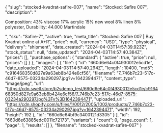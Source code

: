 {
  "slug": "stocked-kvadrat-safire-007",
  "name": "Stocked: Safire 007",
  "description": "<p>Composition: 43% viscose 17% acrylic 15% new wool 8% linen 8% polyester, Durability: 44.000 Martindale</p>",
  "sku": "Safire-7",
  "active": true,
  "meta_title": "Stocked: Safire 007 | Buy Kvadrat online at A+R",
  "price": null,
  "currency": "USD",
  "type": "physical",
  "delivery": "shipment",
  "date_created": "2024-04-03T14:57:39.923Z",
  "stock_status": null,
  "date_updated": "2024-04-03T14:57:40.384Z",
  "prices": [],
  "purchase_options": {
    "standard": {
      "active": true,
      "price": null,
      "prices": []
    }
  },
  "images": [
    {
      "file": {
        "id": "660d6e64c0f4930012e5cd1e",
        "date_uploaded": "2024-04-03T14:57:40.294Z",
        "length": 10400,
        "md5": "c916468350d827e9a63eb8b424e6cf56",
        "filename": "7_746b7c23-517c-46d7-8575-03234a290297.jpg?v=1642394471",
        "content_type": "image/jpeg",
        "url": "https://cdn.swell.store/b2sdemo_test/660d6e64c0f4930012e5cd1e/c916468350d827e9a63eb8b424e6cf56/7_746b7c23-517c-46d7-8575-03234a290297.jpg%3Fv%3D1642394471",
        "uploaded_url": "https://cdn.shopify.com/s/files/1/0012/2005/1002/products/7_746b7c23-517c-46d7-8575-03234a290297.jpg?v=1642394471",
        "width": 192,
        "height": 192
      },
      "id": "660d6e64bf9c3400121d3305"
    }
  ],
  "id": "660d6e63885edc0011c72173",
  "variants": {
    "count": 0,
    "page_count": 1,
    "page": 1,
    "results": []
  },
  "filename": "stocked-kvadrat-safire-007"
}